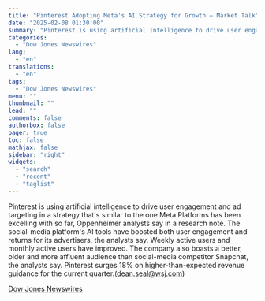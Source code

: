 ```yaml
---
title: "Pinterest Adopting Meta's AI Strategy for Growth — Market Talk"
date: "2025-02-08 01:30:00"
summary: "Pinterest is using artificial intelligence to drive user engagement and ad targeting in a strategy that's similar to the one Meta Platforms has been excelling with so far, Oppenheimer analysts say in a research note. The social-media platform's AI tools have boosted both user engagement and returns for its advertisers,..."
categories:
  - "Dow Jones Newswires"
lang:
  - "en"
translations:
  - "en"
tags:
  - "Dow Jones Newswires"
menu: ""
thumbnail: ""
lead: ""
comments: false
authorbox: false
pager: true
toc: false
mathjax: false
sidebar: "right"
widgets:
  - "search"
  - "recent"
  - "taglist"
---
```


Pinterest is using artificial intelligence to drive user engagement and ad targeting in a strategy that's similar to the one Meta Platforms has been excelling with so far, Oppenheimer analysts say in a research note. The social-media platform's AI tools have boosted both user engagement and returns for its advertisers, the analysts say. Weekly active users and monthly active users have improved. The company also boasts a better, older and more affluent audience than social-media competitor Snapchat, the analysts say. Pinterest surges 18% on higher-than-expected revenue guidance for the current quarter.(dean.seal@wsj.com)

[Dow Jones Newswires](https://www.tradingview.com/news/DJN_DN20250207008677:0/)
